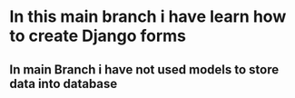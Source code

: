 <h1>In this main branch i have learn how to create Django forms </h1>
<h2>In main Branch i have not used models to store data into database</h2>
